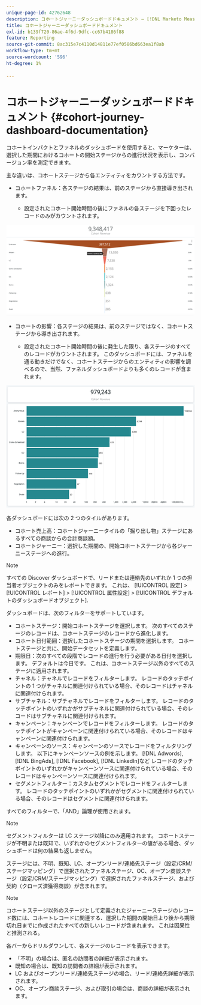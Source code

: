 ```yaml
---
unique-page-id: 42762648
description: コホートジャーニーダッシュボードドキュメント — [!DNL Marketo Measure]  — 製品ドキュメント
title: コホートジャーニーダッシュボードドキュメント
exl-id: b139f720-86ae-4f6d-9dfc-cc67b4186f88
feature: Reporting
source-git-commit: 8ac315e7c4110d14811e77ef0586bd663ea1f8ab
workflow-type: tm+mt
source-wordcount: '596'
ht-degree: 1%

---
```


# コホートジャーニーダッシュボードドキュメント {#cohort-journey-dashboard-documentation}

コホートインパクトとファネルのダッシュボードを使用すると、マーケターは、選択した期間におけるコホートの開始ステージからの進行状況を表示し、コンバージョン率を測定できます。

主な違いは、コホートステージから各エンティティをカウントする方法です。

* コホートファネル：各ステージの結果は、前のステージから直接導き出されます。

   * 設定されたコホート開始時間の後にファネルの各ステージを下回ったレコードのみがカウントされます。

![](assets/cohort-journey-dashboard-documentation-1.png)

* コホートの影響：各ステージの結果は、前のステージではなく、コホートステージから導き出されます。

   * 設定されたコホート開始時間の後に発生した限り、各ステージのすべてのレコードがカウントされます。 このダッシュボードには、ファネルを通る動きだけでなく、コホートステージからのエンティティの影響を調べるので、当然、ファネルダッシュボードよりも多くのレコードが含まれます。

![](assets/cohort-journey-dashboard-documentation-2.png)

各ダッシュボードには次の 2 つのタイルがあります。

* コホート売上高：コホートジャーニータイルの「掘り出し物」ステージにあるすべての商談からの合計商談額。
* コホートジャーニー：選択した期間の、開始コホートステージから各ジャーニーステージへの進行。

>[!NOTE]
>
>すべての Discover ダッシュボードで、リードまたは連絡先のいずれか 1 つの担当者オブジェクトのみをレポートできます。 これは、 [!UICONTROL 設定] > [!UICONTROL レポート] > [!UICONTROL 属性設定] > [!UICONTROL デフォルトのダッシュボードオブジェクト].

ダッシュボードは、次のフィルターをサポートしています。

* コホートステージ：開始コホートステージを選択します。 次のすべてのステージのレコードは、コホートステージのレコードから進化します。
* コホート日付範囲：選択したコホートステージの期間を選択します。 コホートステージと共に、開始データセットを定義します。
* 期限日：次のすべての段階でレコードの進行を行う必要がある日付を選択します。 デフォルトは今日です。 これは、コホートステージ以外のすべてのステージに適用されます。
* チャネル：チャネルでレコードをフィルターします。 レコードのタッチポイントの 1 つがチャネルに関連付けられている場合、そのレコードはチャネルに関連付けられます。
* サブチャネル：サブチャネルでレコードをフィルターします。 レコードのタッチポイントのいずれかがサブチャネルに関連付けられている場合、そのレコードはサブチャネルに関連付けられます。
* キャンペーン：キャンペーンでレコードをフィルターします。 レコードのタッチポイントがキャンペーンに関連付けられている場合、そのレコードはキャンペーンに関連付けられます。
* キャンペーンのソース：キャンペーンのソースでレコードをフィルタリングします。 以下にキャンペーンソースの例を示します。 [!DNL Adwords], [!DNL BingAds], [!DNL Facebook], [!DNL LinkedIn]など レコードのタッチポイントのいずれかがキャンペーンソースに関連付けられている場合、そのレコードはキャンペーンソースに関連付けられます。
* セグメントフィルター：カスタムセグメントでレコードをフィルターします。 レコードのタッチポイントのいずれかがセグメントに関連付けられている場合、そのレコードはセグメントに関連付けられます。

すべてのフィルターで、「AND」論理が使用されます。

>[!NOTE]
>
>セグメントフィルターは LC ステージ以降にのみ適用されます。 コホートステージが不明または既知で、いずれかのセグメントフィルターの値がある場合、ダッシュボードは何の結果も返しません。

ステージには、不明、既知、LC、オープンリード/連絡先ステージ（設定/CRM/ステージマッピング）で選択されたファネルステージ、OC、オープン商談ステージ（設定/CRM/ステージマッピング）で選択されたファネルステージ、および契約（クローズ済獲得商談）が含まれます。

>[!NOTE]
>
>コホートステージ以外のステージとして定義されたジャーニーステージのレコード数には、コホートレコードに関連する、選択した期間の開始日より後から期限切れ日までに作成されたすべての新しいレコードが含まれます。 これは因果性と推測される。

各バーからドリルダウンして、各ステージのレコードを表示できます。

* 「不明」の場合は、匿名の訪問者の詳細が表示されます。
* 既知の場合は、既知の訪問者の詳細が表示されます。
* LC およびオープンリード/連絡先ステージの場合、リード/連絡先詳細が表示されます。
* OC、オープン商談ステージ、および取引の場合は、商談の詳細が表示されます。
